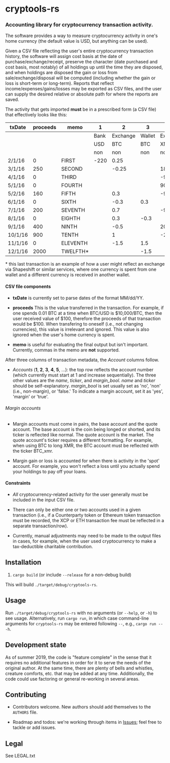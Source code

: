 # cryptools-rs

### Accounting library for cryptocurrency transaction activity.

The software provides a way to measure cryptocurrency activity in one's home currency (the default value is USD, but anything can be used).

Given a CSV file reflecting the user's entire cryptocurrency transaction history, the software will assign cost basis at the date of purchase/exchange/receipt, preserve the character (date purchased and cost basis, most notably) of all holdings up until the time they are disposed, and when holdings are disposed the gain or loss from sale/exchange/disposal will be computed (including whether the gain or loss is short-term or long-term).
Reports that reflect income/expenses/gains/losses may be exported as CSV files, and the user can supply the desired relative or absolute path for where the reports are saved.

The activity that gets imported **must** be in a prescribed form (a CSV file) that effectively looks like this:


|txDate |proceeds|memo    |1     |2       |3      |4       |5           |
|-------|--------|--------|------|--------|-------|--------|------------|
|       |        |        |Bank  |Exchange|Wallet |Exchange|Simplewallet|
|       |        |        |USD   |BTC     |BTC    |XMR     |XMR         |
|       |        |        |non   |non     |non    |non     |non         |
|2/1/16 |0       |FIRST   |-220  |0.25    |       |        |            |
|3/1/16 |250     |SECOND  |      |-0.25   |       |180     |            |
|4/1/16 |0       |THIRD   |      |        |       |-90     |90          |
|5/1/16 |0       |FOURTH  |      |        |       |90      |-90         |
|5/2/16 |160     |FIFTH   |      |0.3     |       |-90     |            |
|6/1/16 |0       |SIXTH   |      |-0.3    |0.3    |        |            |
|7/1/16 |200     |SEVENTH |      |0.7     |       |-90     |            |
|8/1/16 |0       |EIGHTH  |      |0.3     |-0.3   |        |            |
|9/1/16 |400     |NINTH   |      |-0.5    |       |200     |            |
|10/1/16|900     |TENTH   |      |1       |       |-200    |            |
|11/1/16|0       |ELEVENTH|      |-1.5    |1.5    |        |            |
|12/1/16|2000    |TWELFTH*|      |        |-1.5   |        |400         |

\* this last transaction is an example of how a user might reflect an exchange via Shapeshift or similar services, where one currency is spent from one wallet and a different currency is received in another wallet.

#### CSV file components

* **txDate** is currently set to parse dates of the format MM/dd/YY.

* **proceeds** This is the value transferred in the transaction.
For example, if one spends 0.01 BTC at a time when BTC/USD is $10,000/BTC, then the user received value of $100, therefore the proceeds of that transaction would be $100.
When transfering to oneself (i.e.,  not changing currencies), this value is irrelevant and ignored.
This value is also ignored when the user's home currency is spent.

* **memo** is useful for evaluating the final output but isn't important.
Currently, commas in the memo are **not** supported.

After three columns of transaction metadata, the *Account* columns follow.

* *Accounts* (**1**, **2**, **3**, **4**, **5**, ...): the top row reflects the account number (which currently must start at 1 and increase sequentially).
The three other values are the *name*, *ticker*, and *margin_bool*.
*name* and *ticker* should be self-explanatory.
*margin_bool* is set usually set as 'no', 'non' (i.e., non-margin), or 'false.'
To indicate a margin account, set it as 'yes', 'margin' or 'true'.

###### Margin accounts

* Margin accounts must come in pairs, the base account and the quote account.
The base account is the coin being longed or shorted, and its ticker is reflected like normal.
The quote account is the market.
The quote account's ticker requires a different formatting.
For example, when using BTC to long XMR, the BTC account must be reflected with the ticker BTC_xmr.

* Margin gain or loss is accounted for when there is activity in the 'spot' account.
For example, you won't reflect a loss until you actually spend your holdings to pay off your loans.

#### Constraints

* *All* cryptocurrency-related activity for the user generally must be included in the input CSV file.

* There can only be either one or two accounts used in a given transaction (i.e., if a Counterparty token or Ethereum token transaction must be recorded, the XCP or ETH transaction fee must be reflected in a separate transaction/row).

* Currently, manual adjustments may need to be made to the output files in cases, for example, when the user used cryptocurrency to make a tax-deductible charitable contribution.

## Installation

1. `cargo build` (or include `--release` for a non-debug build)

This will build `./target/debug/cryptools-rs`.

## Usage

Run `./target/debug/cryptools-rs` with no arguments (or `--help`, or `-h`) to see usage.
Alternatively, run `cargo run`, in which case command-line arguments for `cryptools-rs` may be entered following `--`, e.g., `cargo run -- -h`.

## Development state

As of summer 2019, the code is "feature complete" in the sense that it requires no additional features in order for it to serve the needs of the original author.
At the same time, there are plenty of bells and whistles, creature comforts, etc. that may be added at any time.
Additionally, the code could use factoring or general re-working in several areas.

## Contributing

* Contributors welcome. New authors should add themselves to the `AUTHORS` file.

* Roadmap and todos: we're working through items in [Issues](https://github.com/scoobybejesus/cryptools-rs/issues); feel free to tackle or add issues.

## Legal

See LEGAL.txt
